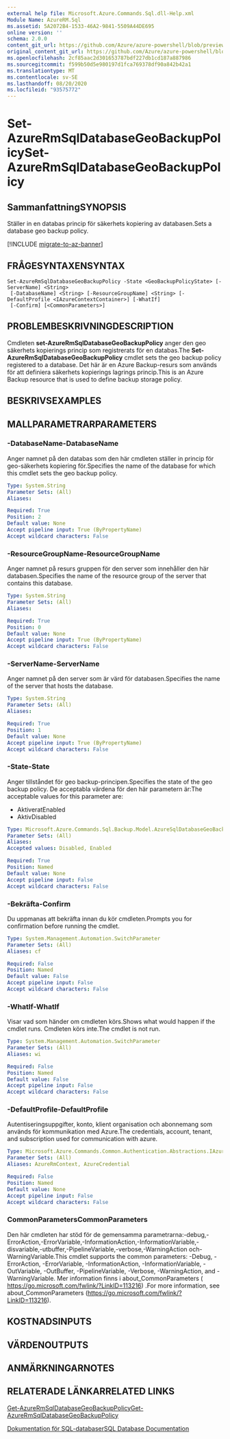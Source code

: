 ```yaml
---
external help file: Microsoft.Azure.Commands.Sql.dll-Help.xml
Module Name: AzureRM.Sql
ms.assetid: 5A2072B4-1533-46A2-9841-5509A44DE695
online version: ''
schema: 2.0.0
content_git_url: https://github.com/Azure/azure-powershell/blob/preview/src/ResourceManager/Sql/Commands.Sql/help/Set-AzureRmSqlDatabaseGeoBackupPolicy.md
original_content_git_url: https://github.com/Azure/azure-powershell/blob/preview/src/ResourceManager/Sql/Commands.Sql/help/Set-AzureRmSqlDatabaseGeoBackupPolicy.md
ms.openlocfilehash: 2cf85aac2d301653787bdf227db1cd187a887986
ms.sourcegitcommit: f599b50d5e980197d1fca769378df90a842b42a1
ms.translationtype: MT
ms.contentlocale: sv-SE
ms.lasthandoff: 08/20/2020
ms.locfileid: "93575772"
---
```

# <span data-ttu-id="e525f-101">Set-AzureRmSqlDatabaseGeoBackupPolicy</span><span class="sxs-lookup"><span data-stu-id="e525f-101">Set-AzureRmSqlDatabaseGeoBackupPolicy</span></span>

## <span data-ttu-id="e525f-102">Sammanfattning</span><span class="sxs-lookup"><span data-stu-id="e525f-102">SYNOPSIS</span></span>
<span data-ttu-id="e525f-103">Ställer in en databas princip för säkerhets kopiering av databasen.</span><span class="sxs-lookup"><span data-stu-id="e525f-103">Sets a database geo backup policy.</span></span>

[!INCLUDE [migrate-to-az-banner](../../includes/migrate-to-az-banner.md)]

## <span data-ttu-id="e525f-104">FRÅGESYNTAXEN</span><span class="sxs-lookup"><span data-stu-id="e525f-104">SYNTAX</span></span>

```
Set-AzureRmSqlDatabaseGeoBackupPolicy -State <GeoBackupPolicyState> [-ServerName] <String>
 [-DatabaseName] <String> [-ResourceGroupName] <String> [-DefaultProfile <IAzureContextContainer>] [-WhatIf]
 [-Confirm] [<CommonParameters>]
```

## <span data-ttu-id="e525f-105">PROBLEMBESKRIVNING</span><span class="sxs-lookup"><span data-stu-id="e525f-105">DESCRIPTION</span></span>
<span data-ttu-id="e525f-106">Cmdleten **set-AzureRmSqlDatabaseGeoBackupPolicy** anger den geo säkerhets kopierings princip som registrerats för en databas.</span><span class="sxs-lookup"><span data-stu-id="e525f-106">The **Set-AzureRmSqlDatabaseGeoBackupPolicy** cmdlet sets the geo backup policy registered to a database.</span></span>
<span data-ttu-id="e525f-107">Det här är en Azure Backup-resurs som används för att definiera säkerhets kopierings lagrings princip.</span><span class="sxs-lookup"><span data-stu-id="e525f-107">This is an Azure Backup resource that is used to define backup storage policy.</span></span>

## <span data-ttu-id="e525f-108">BESKRIVS</span><span class="sxs-lookup"><span data-stu-id="e525f-108">EXAMPLES</span></span>

## <span data-ttu-id="e525f-109">MALLPARAMETRAR</span><span class="sxs-lookup"><span data-stu-id="e525f-109">PARAMETERS</span></span>

### <span data-ttu-id="e525f-110">-DatabaseName</span><span class="sxs-lookup"><span data-stu-id="e525f-110">-DatabaseName</span></span>
<span data-ttu-id="e525f-111">Anger namnet på den databas som den här cmdleten ställer in princip för geo-säkerhets kopiering för.</span><span class="sxs-lookup"><span data-stu-id="e525f-111">Specifies the name of the database for which this cmdlet sets the geo backup policy.</span></span>

```yaml
Type: System.String
Parameter Sets: (All)
Aliases: 

Required: True
Position: 2
Default value: None
Accept pipeline input: True (ByPropertyName)
Accept wildcard characters: False
```

### <span data-ttu-id="e525f-112">-ResourceGroupName</span><span class="sxs-lookup"><span data-stu-id="e525f-112">-ResourceGroupName</span></span>
<span data-ttu-id="e525f-113">Anger namnet på resurs gruppen för den server som innehåller den här databasen.</span><span class="sxs-lookup"><span data-stu-id="e525f-113">Specifies the name of the resource group of the server that contains this database.</span></span>

```yaml
Type: System.String
Parameter Sets: (All)
Aliases: 

Required: True
Position: 0
Default value: None
Accept pipeline input: True (ByPropertyName)
Accept wildcard characters: False
```

### <span data-ttu-id="e525f-114">-ServerName</span><span class="sxs-lookup"><span data-stu-id="e525f-114">-ServerName</span></span>
<span data-ttu-id="e525f-115">Anger namnet på den server som är värd för databasen.</span><span class="sxs-lookup"><span data-stu-id="e525f-115">Specifies the name of the server that hosts the database.</span></span>

```yaml
Type: System.String
Parameter Sets: (All)
Aliases: 

Required: True
Position: 1
Default value: None
Accept pipeline input: True (ByPropertyName)
Accept wildcard characters: False
```

### <span data-ttu-id="e525f-116">-State</span><span class="sxs-lookup"><span data-stu-id="e525f-116">-State</span></span>
<span data-ttu-id="e525f-117">Anger tillståndet för geo backup-principen.</span><span class="sxs-lookup"><span data-stu-id="e525f-117">Specifies the state of the geo backup policy.</span></span>
<span data-ttu-id="e525f-118">De acceptabla värdena för den här parametern är:</span><span class="sxs-lookup"><span data-stu-id="e525f-118">The acceptable values for this parameter are:</span></span>

- <span data-ttu-id="e525f-119">Aktiverat</span><span class="sxs-lookup"><span data-stu-id="e525f-119">Enabled</span></span> 
- <span data-ttu-id="e525f-120">Aktiv</span><span class="sxs-lookup"><span data-stu-id="e525f-120">Disabled</span></span>

```yaml
Type: Microsoft.Azure.Commands.Sql.Backup.Model.AzureSqlDatabaseGeoBackupPolicyModel+GeoBackupPolicyState
Parameter Sets: (All)
Aliases: 
Accepted values: Disabled, Enabled

Required: True
Position: Named
Default value: None
Accept pipeline input: False
Accept wildcard characters: False
```

### <span data-ttu-id="e525f-121">-Bekräfta</span><span class="sxs-lookup"><span data-stu-id="e525f-121">-Confirm</span></span>
<span data-ttu-id="e525f-122">Du uppmanas att bekräfta innan du kör cmdleten.</span><span class="sxs-lookup"><span data-stu-id="e525f-122">Prompts you for confirmation before running the cmdlet.</span></span>

```yaml
Type: System.Management.Automation.SwitchParameter
Parameter Sets: (All)
Aliases: cf

Required: False
Position: Named
Default value: False
Accept pipeline input: False
Accept wildcard characters: False
```

### <span data-ttu-id="e525f-123">-WhatIf</span><span class="sxs-lookup"><span data-stu-id="e525f-123">-WhatIf</span></span>
<span data-ttu-id="e525f-124">Visar vad som händer om cmdleten körs.</span><span class="sxs-lookup"><span data-stu-id="e525f-124">Shows what would happen if the cmdlet runs.</span></span>
<span data-ttu-id="e525f-125">Cmdleten körs inte.</span><span class="sxs-lookup"><span data-stu-id="e525f-125">The cmdlet is not run.</span></span>

```yaml
Type: System.Management.Automation.SwitchParameter
Parameter Sets: (All)
Aliases: wi

Required: False
Position: Named
Default value: False
Accept pipeline input: False
Accept wildcard characters: False
```

### <span data-ttu-id="e525f-126">-DefaultProfile</span><span class="sxs-lookup"><span data-stu-id="e525f-126">-DefaultProfile</span></span>
<span data-ttu-id="e525f-127">Autentiseringsuppgifter, konto, klient organisation och abonnemang som används för kommunikation med Azure.</span><span class="sxs-lookup"><span data-stu-id="e525f-127">The credentials, account, tenant, and subscription used for communication with azure.</span></span>

```yaml
Type: Microsoft.Azure.Commands.Common.Authentication.Abstractions.IAzureContextContainer
Parameter Sets: (All)
Aliases: AzureRmContext, AzureCredential

Required: False
Position: Named
Default value: None
Accept pipeline input: False
Accept wildcard characters: False
```

### <span data-ttu-id="e525f-128">CommonParameters</span><span class="sxs-lookup"><span data-stu-id="e525f-128">CommonParameters</span></span>
<span data-ttu-id="e525f-129">Den här cmdleten har stöd för de gemensamma parametrarna:-debug,-ErrorAction,-ErrorVariable,-InformationAction,-InformationVariable,-disvariable,-utbuffer,-PipelineVariable,-verbose,-WarningAction och-WarningVariable.</span><span class="sxs-lookup"><span data-stu-id="e525f-129">This cmdlet supports the common parameters: -Debug, -ErrorAction, -ErrorVariable, -InformationAction, -InformationVariable, -OutVariable, -OutBuffer, -PipelineVariable, -Verbose, -WarningAction, and -WarningVariable.</span></span> <span data-ttu-id="e525f-130">Mer information finns i about_CommonParameters ( https://go.microsoft.com/fwlink/?LinkID=113216) .</span><span class="sxs-lookup"><span data-stu-id="e525f-130">For more information, see about_CommonParameters (https://go.microsoft.com/fwlink/?LinkID=113216).</span></span>

## <span data-ttu-id="e525f-131">KOSTNADS</span><span class="sxs-lookup"><span data-stu-id="e525f-131">INPUTS</span></span>

## <span data-ttu-id="e525f-132">VÄRDEN</span><span class="sxs-lookup"><span data-stu-id="e525f-132">OUTPUTS</span></span>

## <span data-ttu-id="e525f-133">ANMÄRKNINGAR</span><span class="sxs-lookup"><span data-stu-id="e525f-133">NOTES</span></span>

## <span data-ttu-id="e525f-134">RELATERADE LÄNKAR</span><span class="sxs-lookup"><span data-stu-id="e525f-134">RELATED LINKS</span></span>

[<span data-ttu-id="e525f-135">Get-AzureRmSqlDatabaseGeoBackupPolicy</span><span class="sxs-lookup"><span data-stu-id="e525f-135">Get-AzureRmSqlDatabaseGeoBackupPolicy</span></span>](./Get-AzureRmSqlDatabaseGeoBackupPolicy.md)

[<span data-ttu-id="e525f-136">Dokumentation för SQL-databaser</span><span class="sxs-lookup"><span data-stu-id="e525f-136">SQL Database Documentation</span></span>](https://docs.microsoft.com/azure/sql-database/)

